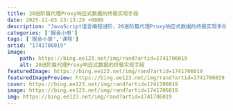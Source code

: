 ```yaml
---
title: 20进阶篇代理Proxy响应式数据的终极实现手段
date: 2025-11-03 23:13:29 +0800
description: "JavaScript语言编程进阶，20进阶篇代理Proxy响应式数据的终极实现手段"
categories: ['掘金小册']
tags: ['掘金小册','课程']
artid: "1741706019"
image:
    path: https://bing.ee123.net/img/rand?artid=1741706019
    alt: 20进阶篇代理Proxy响应式数据的终极实现手段
featuredImage: https://bing.ee123.net/img/rand?artid=1741706019
featuredImagePreview: https://bing.ee123.net/img/rand?artid=1741706019
cover: https://bing.ee123.net/img/rand?artid=1741706019
image: https://bing.ee123.net/img/rand?artid=1741706019
img: https://bing.ee123.net/img/rand?artid=1741706019
---
```


